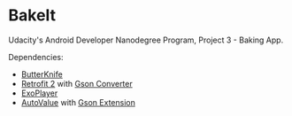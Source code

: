 # BakeIt
Udacity's Android Developer Nanodegree Program, Project 3 - Baking App.


Dependencies:
- [ButterKnife](https://github.com/JakeWharton/butterknife)
- [Retrofit 2](https://github.com/square/retrofit) with [Gson Converter](https://github.com/square/retrofit/tree/master/retrofit-converters/gson)
- [ExoPlayer](https://github.com/google/ExoPlayer)
- [AutoValue](https://github.com/google/auto) with [Gson Extension](https://github.com/rharter/auto-value-gson)
